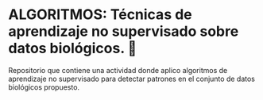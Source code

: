 # ALGORITMOS: Técnicas de aprendizaje no supervisado sobre datos biológicos. 🧬
Repositorio que contiene una actividad donde aplico algoritmos de aprendizaje no supervisado para detectar patrones en el conjunto de datos biológicos propuesto.

